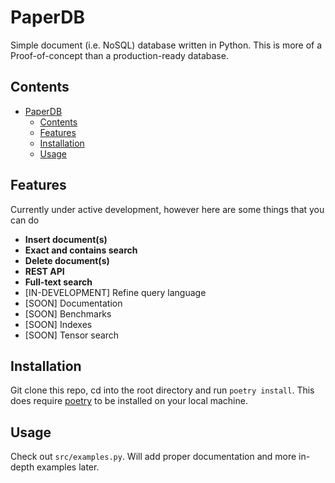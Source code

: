 # PaperDB 
Simple document (i.e. NoSQL) database written in Python. This is more of a Proof-of-concept than a production-ready database. 

## Contents
- [PaperDB](#paperdb)
  - [Contents](#contents)
  - [Features](#features)
  - [Installation](#installation)
  - [Usage](#usage)
    


## Features
Currently under active development, however here are some things that you can do

- **Insert document(s)**
- **Exact and contains search**
- **Delete document(s)**
- **REST API**
- **Full-text search**
- [IN-DEVELOPMENT] Refine query language
- [SOON] Documentation
- [SOON] Benchmarks 
- [SOON] Indexes 
- [SOON] Tensor search


## Installation 
Git clone this repo, cd into the root directory and run ```poetry install```. This does require [poetry](https://python-poetry.org/) to be installed on your local machine. 

## Usage
Check out ```src/examples.py```. Will add proper documentation and more in-depth examples later. 
